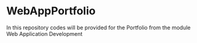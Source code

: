 # WebAppPortfolio
In this repository codes will be provided for the Portfolio from the module Web Application Development

